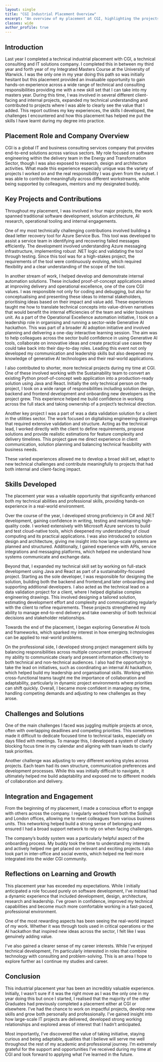 ```yaml
---
layout: single
title: "CGI Industrial Placement Overview"
excerpt: "An overview of my placement at CGI, highlighting the projects I delivered in software engineering, automationand AI and how the experience helped me grow in both technical ability and leadership."
classes: wide
author_profile: true
---
```



## Introduction

Last year I completed a technical industrial placement with CGI, a technical consulting and IT solutions company. I completed this in between my third year and forth year of my Integrated Masters Course at the University of Warwick. I was the only one in my year doing this path so was initially hesitant but this placement provided an invaluable opportunity to gain hands-on experience across a wide range of technical and consulting responsibilities providing me with a new skill set that I can take into my masters year. During this time, I was involved in several different client-facing and internal projects, expanded my technical understanding and contributed to projects where I was able to clearly see the value that I added. This report outlines my key experiences, the skills I developed, the challenges I encountered and how this placement has helped me put the skills I have learnt during my degree into practice. 

## Placement Role and Company Overview

CGI is a global IT and business consulting services company that provides end-to-end solutions across various sectors. My role focused on software engineering within the delivery team in the Energy and Transformation Sector, though I was also exposed to research, design and architecture activities. What made this experience especially unique was the variety of projects I worked on and the real responsibility I was given from the outset. I was able to contribute meaningfully across different workstreams, while being supported by colleagues, mentors and my designated buddy.

## Key Projects and Contributions

Throughout my placement, I was involved in four major projects, the work spanned traditional software development, solution architecture, AI research, operational tooling and internal engagements.

One of my most technically challenging contributions involved building a dead letter recovery tool for Azure Service Bus. This tool was developed to assist a service team in identifying and recovering failed messages efficiently. The development involved understanding Azure messaging infrastructure, implementing robust .NET logic and validating the tool through testing. Since this tool was for a high-stakes project, the requirements of the tool were continuously evolving, which required flexibility and a clear understanding of the scope of the tool.

In another stream of work, I helped develop and demonstrate internal automation solutions. These included proof-of-concept applications aimed at improving delivery and operational excellence, one of the core CGI values. I was responsible not only for coding and debugging, but also for conceptualising and presenting these ideas to internal stakeholders, prioritising ideas based on their impact and value add. These experiences taught me how to translate technical concepts into value-driven narratives that would benefit the internal efficiencies of the team and wider business unit. As a part of the Operational Excellence automation initiative, I took on a leadership role in organising and running a sector-wide Generative AI hackathon. This was part of a broader AI adoption initiative and involved planning and delivering a one-day interactive learning session. The aim was to help colleagues across the sector build confidence in using Generative AI tools, collaborate on innovative ideas and create practical use cases they could take back into their day-to-day roles. Leading this event not only developed my communication and leadership skills but also deepened my knowledge of generative AI technologies and their real-world applications.

I also contributed to shorter, more technical projects during my time at CGI. One of these involved working with the Sustainability team to convert an existing Python proof-of-concept web application into a production-ready solution using Java and React. Initially the only technical person on the project, I took on a wide range of responsibilities including solution design, backend and frontend development and onboarding new developers as the project grew. This experience helped me build confidence in working across the full stack and taking ownership of a project’s technical direction.

Another key project I was a part of was a data validation solution for a client in the utilities sector. The work focused on digitalising engineering drawings that required extensive validation and structure. Acting as the technical lead, I worked directly with the client to define requirements, propose solutions and provide realistic estimations for feature complexity and delivery timelines. This project gave me direct experience in client communication, solution planning and balancing technical feasibility with business needs.

These varied experiences allowed me to develop a broad skill set, adapt to new technical challenges and contribute meaningfully to projects that had both internal and client-facing impact.

## Skills Developed

The placement year was a valuable opportunity that significantly enhanced both my technical abilities and professional skills, providing hands-on experience in a real-world environment.

Over the course of the year, I developed strong proficiency in C# and .NET development, gaining confidence in writing, testing and maintaining high-quality code. I worked extensively with Microsoft Azure services to build and test cloud-native tools, which deepened my understanding of cloud computing and its practical applications. I was also introduced to solution design and architecture, giving me insight into how large-scale systems are planned and structured. Additionally, I gained experience with APIs, service integrations and messaging platforms, which helped me understand how systems communicate and exchange data.

Beyond that, I expanded my technical skill set by working on full-stack development using Java and React as part of a sustainability-focused project. Starting as the sole developer, I was responsible for designing the solution, building both the backend and frontend,and later onboarding and supporting additional developers. I also acted as the technical lead on a data validation project for a client, where I helped digitalise complex engineering drawings. This involved designing a tailored solution, estimating development effort and complexity and communicating regularly with the client to refine requirements. These projects strengthened my ability to manage end-to-end delivery and take ownership of both technical decisions and stakeholder relationships.

Towards the end of the placement, I began exploring Generative AI tools and frameworks, which sparked my interest in how emerging technologies can be applied to real-world problems.

On the professional side, I developed strong project management skills by balancing responsibilities across multiple concurrent projects. I improved my ability to communicate clearly and present information effectively to both technical and non-technical audiences. I also had the opportunity to take the lead on initiatives, such as coordinating an internal AI hackathon, which helped build my leadership and organisational skills. Working within cross-functional teams taught me the importance of collaboration and adaptability, particularly in dynamic project environments where priorities can shift quickly. Overall, I became more confident in managing my time, handling competing demands and adjusting to new challenges as they arose.

## Challenges and Solutions

One of the main challenges I faced was juggling multiple projects at once, often with overlapping deadlines and competing priorities. This sometimes made it difficult to dedicate focused time to technical tasks, especially on days filled with meetings. To manage this, I developed a system of clearly blocking focus time in my calendar and aligning with team leads to clarify task priorities.

Another challenge was adjusting to very different working styles across projects. Each team had its own structure, communication preferences and development processes. While this was initially difficult to navigate, it ultimately helped me build adaptability and exposed me to different models of collaboration and delivery.

## Integration and Engagement

From the beginning of my placement, I made a conscious effort to engage with others across the company. I regularly worked from both the Solihull and London offices, allowing me to meet colleagues from various business units. This networking helped build a strong sense of belonging and ensured I had a broad support network to rely on when facing challenges.

The company’s buddy system was a particularly helpful aspect of the onboarding process. My buddy took the time to understand my interests and actively helped me get placed on relevant and exciting projects. I also took part in inter-office and social events, which helped me feel more integrated into the wider CGI community.

## Reflections on Learning and Growth

This placement year has exceeded my expectations. While I initially anticipated a role focused purely on software development, I’ve instead had a dynamic experience that included development, design, architecture, research and leadership. I’ve grown in confidence, improved my technical capabilities and become much more comfortable working in a fast-paced, professional environment.

One of the most rewarding aspects has been seeing the real-world impact of my work. Whether it was through tools used in critical operations or the AI hackathon that inspired new ideas across the sector, I felt like I was genuinely adding value.

I've also gained a clearer sense of my career interests. While I’ve enjoyed technical development, I’m particularly interested in roles that combine technology with consulting and problem-solving. This is an area I hope to explore further as I continue my studies and career.

## **Conclusion**

This industrial placement year has been an incredibly valuable experience. Initially, I wasn’t sure if it was the right move as I was the only one in my year doing this but once I started, I realised that the majority of the other Graduates had previously completed a placement either at CGI or elsewhere. I’ve had the chance to work on impactful projects, develop new skills and grow both personally and professionally. I’ve gained insight into how large-scale IT projects are delivered, developed strong working relationships and explored areas of interest that I hadn’t anticipated.

Most importantly, I’ve discovered the value of taking initiative, staying curious and being adaptable, qualities that I believe will serve me well throughout the rest of my academic and professional journey. I’m extremely grateful for the support and opportunities I’ve received during my time at CGI and look forward to applying what I’ve learned in the future.